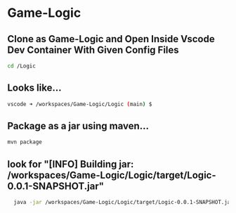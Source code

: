 # Game-Logic
## Clone as Game-Logic and Open Inside Vscode Dev Container With Given Config Files

``` sh
cd /Logic
```
## Looks like...
``` sh
vscode ➜ /workspaces/Game-Logic/Logic (main) $
```
## Package as a jar using maven...
``` sh
mvn package
```

## look for "[INFO] Building jar: /workspaces/Game-Logic/Logic/target/Logic-0.0.1-SNAPSHOT.jar"

``` sh
  java -jar /workspaces/Game-Logic/Logic/target/Logic-0.0.1-SNAPSHOT.jar
```

